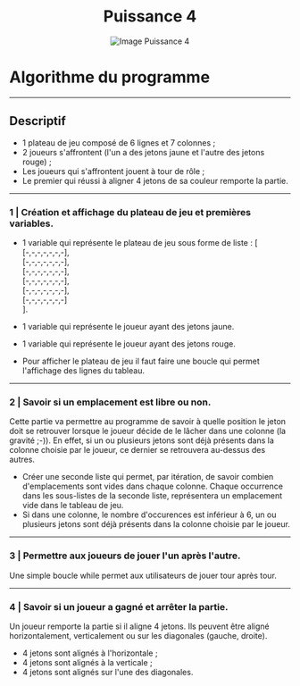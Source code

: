 <h1 align="center">Puissance 4</h1>

<p align="center">
    <img id="picture" src="https://upload.wikimedia.org/wikipedia/commons/thumb/d/dc/Puissance4_01.svg/langfr-440px-Puissance4_01.svg.png" alt="Image Puissance 4">
</p>

# Algorithme du programme
-----------------

## Descriptif

* 1 plateau de jeu composé de 6 lignes et 7 colonnes ;
* 2 joueurs s'affrontent (l'un a des jetons jaune et l'autre des jetons rouge) ;
* Les joueurs qui s'affrontent jouent à tour de rôle ;
* Le premier qui réussi à aligner 4 jetons de sa couleur remporte la partie.

-----------------

### 1 | Création et affichage du plateau de jeu et premières variables.

* 1 variable qui représente le plateau de jeu sous forme de liste :
[  
    [-,-,-,-,-,-,-],   
    [-,-,-,-,-,-,-],   
    [-,-,-,-,-,-,-],    
    [-,-,-,-,-,-,-],  
    [-,-,-,-,-,-,-],  
    [-,-,-,-,-,-,-]  
].
* 1 variable qui représente le joueur ayant des jetons jaune.
* 1 variable qui représente le joueur ayant des jetons rouge.

* Pour afficher le plateau de jeu il faut faire une boucle qui permet l'affichage des lignes du tableau.

-----------------

### 2 | Savoir si un emplacement est libre ou non.

Cette partie va permettre au programme de savoir à quelle position le jeton doit se retrouver lorsque le joueur décide de le lâcher dans une colonne (la gravité ;-)). En effet, si un ou plusieurs jetons sont déjà présents dans la colonne choisie par le joueur, ce dernier se retrouvera au-dessus des autres.

* Créer une seconde liste qui permet, par itération, de savoir combien d'emplacements sont vides dans chaque colonne. Chaque occurrence dans les sous-listes de la seconde liste, représentera un emplacement vide dans le tableau de jeu.
* Si dans une colonne, le nombre d'occurences est inférieur à 6, un ou plusieurs jetons sont déjà présents dans la colonne choisie par le joueur.

-----------------

### 3 | Permettre aux joueurs de jouer l'un après l'autre.

Une simple boucle while permet aux utilisateurs de jouer tour après tour.

-----------------

### 4 | Savoir si un joueur a gagné et arrêter la partie.

Un joueur remporte la partie si il aligne 4 jetons. Ils peuvent être aligné horizontalement, verticalement ou sur les diagonales (gauche, droite). 

* 4 jetons sont alignés à l'horizontale ;
* 4 jetons sont alignés à la verticale ;
* 4 jetons sont alignés sur l'une des diagonales.
